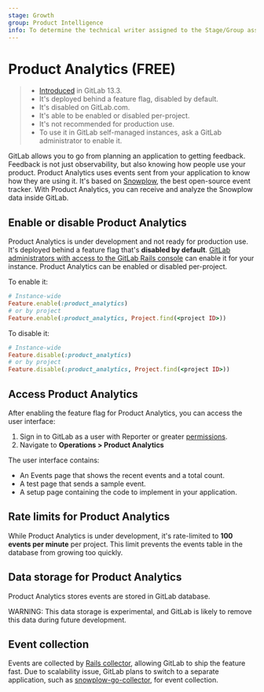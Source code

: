 ```yaml
---
stage: Growth
group: Product Intelligence
info: To determine the technical writer assigned to the Stage/Group associated with this page, see https://about.gitlab.com/handbook/engineering/ux/technical-writing/#assignments
---
```


# Product Analytics **(FREE)**

> - [Introduced](https://gitlab.com/gitlab-org/gitlab/-/issues/225167) in GitLab 13.3.
> - It's deployed behind a feature flag, disabled by default.
> - It's disabled on GitLab.com.
> - It's able to be enabled or disabled per-project.
> - It's not recommended for production use.
> - To use it in GitLab self-managed instances, ask a GitLab administrator to enable it.

GitLab allows you to go from planning an application to getting feedback. Feedback
is not just observability, but also knowing how people use your product.
Product Analytics uses events sent from your application to know how they are using it.
It's based on [Snowplow](https://github.com/snowplow/snowplow), the best open-source
event tracker. With Product Analytics, you can receive and analyze the Snowplow data
inside GitLab.

## Enable or disable Product Analytics

Product Analytics is under development and not ready for production use. It's
deployed behind a feature flag that's **disabled by default**.
[GitLab administrators with access to the GitLab Rails console](../administration/feature_flags.md)
can enable it for your instance. Product Analytics can be enabled or disabled per-project.

To enable it:

```ruby
# Instance-wide
Feature.enable(:product_analytics)
# or by project
Feature.enable(:product_analytics, Project.find(<project ID>))
```

To disable it:

```ruby
# Instance-wide
Feature.disable(:product_analytics)
# or by project
Feature.disable(:product_analytics, Project.find(<project ID>))
```

## Access Product Analytics

After enabling the feature flag for Product Analytics, you can access the
user interface:

1. Sign in to GitLab as a user with Reporter or greater
   [permissions](../user/permissions.md).
1. Navigate to **Operations > Product Analytics**

The user interface contains:

- An Events page that shows the recent events and a total count.
- A test page that sends a sample event.
- A setup page containing the code to implement in your application.

## Rate limits for Product Analytics

While Product Analytics is under development, it's rate-limited to
**100 events per minute** per project. This limit prevents the events table in the
database from growing too quickly.

## Data storage for Product Analytics

Product Analytics stores events are stored in GitLab database.

WARNING:
This data storage is experimental, and GitLab is likely to remove this data during
future development.

## Event collection

Events are collected by [Rails collector](https://gitlab.com/gitlab-org/gitlab/-/merge_requests/36443),
allowing GitLab to ship the feature fast. Due to scalability issue, GitLab plans
to switch to a separate application, such as
[snowplow-go-collector](https://gitlab.com/gitlab-org/snowplow-go-collector), for event collection.
